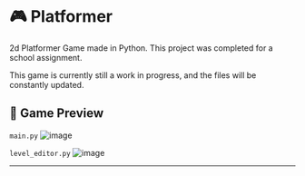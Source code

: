 # 🎮 Platformer 
2d Platformer Game made in Python. This project was completed for a school assignment.


This game is currently still a work in progress, and the files will be constantly updated.


## 👀 Game Preview 
`main.py`
![image](https://user-images.githubusercontent.com/92610222/233021437-4de58a29-7ea6-4bfa-850a-7b683e18a892.png)

`level_editor.py`
![image](https://user-images.githubusercontent.com/92610222/232486823-618baba5-6b61-4865-9246-dd082b967ae9.png)

---
